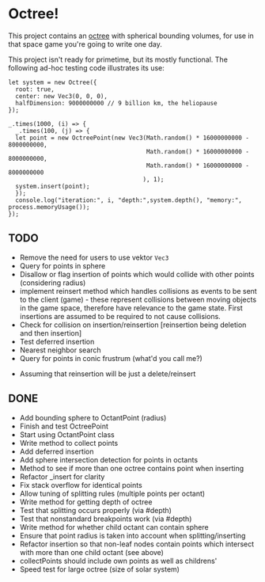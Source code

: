 # Octree!

This project contains an [octree](https://en.wikipedia.org/wiki/Octree) with spherical bounding volumes, for use in that space game you're going to write one day.

This project isn't ready for primetime, but its mostly functional. The following ad-hoc testing code illustrates its use:

```
let system = new Octree({
  root: true,
  center: new Vec3(0, 0, 0),
  halfDimension: 9000000000 // 9 billion km, the heliopause
});

_.times(1000, (i) => {
  _.times(100, (j) => {
  let point = new OctreePoint(new Vec3(Math.random() * 16000000000 - 8000000000,
                                       Math.random() * 16000000000 - 8000000000,
                                       Math.random() * 16000000000 - 8000000000
                                      ), 1);
  system.insert(point);
  });
  console.log("iteration:", i, "depth:",system.depth(), "memory:", process.memoryUsage());
});
```

## TODO
* Remove the need for users to use vektor `Vec3`
* Query for points in sphere
* Disallow or flag insertion of points which would collide with other points (considering radius)
* implement reinsert method which handles collisions as events to be sent to the client (game) - these represent collisions between moving objects in the game space, therefore have relevance to the game state. First insertions are assumed to be required to not cause collisions.
* Check for collision on insertion/reinsertion [reinsertion being deletion and then insertion]
* Test deferred insertion
* Nearest neighbor search
* Query for points in conic frustrum (what'd you call me?)
 - Assuming that reinsertion will be just a delete/reinsert


## DONE
* Add bounding sphere to OctantPoint (radius)
* Finish and test OctreePoint
* Start using OctantPoint class
* Write method to collect points
* Add deferred insertion
* Add sphere intersection detection for points in octants
* Method to see if more than one octree contains point when inserting
* Refactor _insert for clarity
* Fix stack overflow for identical points
* Allow tuning of splitting rules (multiple points per octant)
* Write method for getting depth of octree
* Test that splitting occurs properly (via #depth)
* Test that nonstandard breakpoints work (via #depth)
* Write method for whether child octant can contain sphere
* Ensure that point radius is taken into account when splitting/inserting
* Refactor insertion so that non-leaf nodes contain points which intersect with more than one child octant (see above)
* collectPoints should include own points as well as childrens'
* Speed test for large octree (size of solar system)
